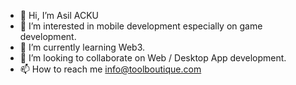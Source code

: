 - 👋 Hi, I’m Asil ACKU
- 👀 I’m interested in mobile development especially on game development.
- 🌱 I’m currently learning Web3.
- 💞️ I’m looking to collaborate on Web / Desktop App development.
- 📫 How to reach me info@toolboutique.com

<!---
KreiosX/KreiosX is a ✨ special ✨ repository because its `README.md` (this file) appears on your GitHub profile.
You can click the Preview link to take a look at your changes.
--->
<img align="center" width=25rem height=2.5rem src="https://www.vectorlogo.zone/logos/python/python-vertical.svg">
<img align="center" width=25rem height=2.5rem src="https://seeklogo.com/images/C/c-sharp-c-logo-02F17714BA-seeklogo.com.png">
